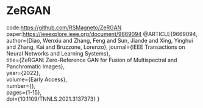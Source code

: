 # ZeRGAN
  code:https://github.com/RSMagneto/ZeRGAN
  paper:https://ieeexplore.ieee.org/document/9669094
  @ARTICLE{9669094, 
    author={Diao, Wenxiu and Zhang, Feng and Sun, Jiande and Xing, Yinghui and Zhang, Kai and Bruzzone, Lorenzo}, 
    journal={IEEE Transactions on Neural Networks and Learning Systems},   
    title={ZeRGAN: Zero-Reference GAN for Fusion of Multispectral and Panchromatic Images},  
    year={2022},  
    volume={Early Access},  
    number={},  
    pages={1-15},  
    doi={10.1109/TNNLS.2021.3137373}
  }
